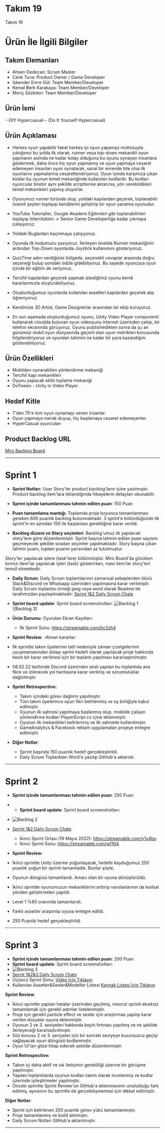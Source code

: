 # **Takım 19**

Takım 19

# Ürün İle İlgili Bilgiler

## Takım Elemanları

- Ahsen Dedecan: Scrum Master
- Cenk Tuna: Product Owner / Game Developer
- İskender Emre Gül: Team Member/Developer
- Kemal Berk Karakaya: Team Member/Developer
- Meriç Sözbilen: Team Member/Developer

## Ürün İsmi

--DIY Hypercasual--
(Do It Yourself Hypercasual)

## Ürün Açıklaması
- Herkes oyun yapabilir fakat herkes iyi oyun yapamaz mottosuyla çıktığımız bu yolda ilk olarak, runner veya top-down mekanikli oyun yapmanın aslında ne kadar kolay olduğunu bu oyunu oynayan insanlara göstermek, daha önce hiç oyun yapmamış ve oyun yapmaya cesaret edemeyen insanları oyun oynatarak, sanal bir evrende bile olsa ilk oyunlarını yapmalarına cesaretlendiriyoruz. Oyun içinde karşımıza çıkan kodlar bu oyunun temel mekaniğinde kullanılan kodlardır. Bu kodları oyuncular birebir aynı şekilde scriptlerine aktarırsa, yön verebildikleri temel mekanikleri yapmış oluyorlar.

- Oyunumuz runner türünde olup, yoldaki kapılardan geçerek, toplanabilir önemli şeyleri toplayıp kendilerini geliştirip bir oyun yaratma oyunudur.
- YouTube Tutorialler, Google Akademi Eğitimleri gibi toplanabilirleri toplayıp Internlükten -> Senior Game Developerlığa kadar çıkmaya çalışıyoruz.
- Yoldaki Buglardan kaçınmaya çalışıyoruz.
- Oyunda ilk kodumuzu yazıyoruz. İlerleyen levelda Runner mekaniğinin ardından Top-Down oyunlarda Joystick kullanımını gösteriyoruz.
- QuizTime adını verdiğimiz bölgede, seçenekli cevaplar arasında doğru seçeneği bulup sondaki ödüle gidebiliyoruz. Bu sayede oyuncuya oyun içinde bir eğitim de veriyoruz.
- Tercihli kapılardan geçerek yapmak istediğimiz oyunu kendi kararlarımızla oluşturabiliyoruz.
- Oluşturduğumuz oyunlarda kullanılan assetleri kapılardan geçerek alıp öğreniyoruz.
- Kendimize 3D Artist, Game Designerlar arasından bir ekip kuruyoruz.
- En son aşamada oluşturduğumuz oyunu, Unity Video Player componenti kullanarak cloudda bulunan oyun videosunu internet üzerinden çekip, bir telefon ekranında görüyoruz. Oyunu publishledikten sonra da şu an günümüz mobil oyun dünyasında geçerli olan oyun metrikleri konusunda bilgilendiriyoruz ve oyundan tahmini ne kadar bir para kazandığını gösterebiliyoruz.


## Ürün Özellikleri

- Mobilden oynanabilen yönlendirme mekaniği
- Tercihli kapı mekanikleri
- Oyunu yapacak ekibi toplama mekaniği
- DoTween - Unity in Video Player.

## Hedef Kitle

- 7'den 70'e tüm oyun oynamayı seven insanlar.
- Oyun yapmaya merak duyup, hiç başlamaya cesaret edemeyenler.
- HyperCasual oyuncuları

## Product Backlog URL

[Miro Backlog Board](https://miro.com/app/board/uXjVO2yJuP4=/)

---

# Sprint 1

- **Sprint Notları**: User Story'ler product backlog'ların içine yazılmıştır. Product backlog item'lara tıklandığında hikayelerin detayları okunabilir.

- **Sprint içinde tamamlanması tahmin edilen puan**: 150 Puan

- **Puan tamamlama mantığı**: Toplamda proje boyunca tamamlanması gereken 600 puanlık backlog bulunmaktadır. 3 sprint'e bölündüğünde ilk sprint'in en azından 150 ile başlaması gerektiğine karar verildi.

- **Backlog düzeni ve Story seçimleri**: Backlog'umuz ilk yapılacak story'lere göre düzenlenmiştir. Sprint başına tahmin edilen puan sayısını geçmeyecek şekilde sıradan seçimler yapılmaktadır. Story başına çıkan tahmin puanı, toplam puanın yarısından az tutulmuştur. 

Story'ler yapılacak işlere (task'lere) bölünmüştür. Miro Board'da gözüken kırmızı item'lar yapılacak işleri (task) gösterirken, mavi item'lar story'leri temsil etmektedir.

- **Daily Scrum**: Daily Scrum toplantılarının zamansal sebeplerden ötürü Slack&Discord ve Whatsapp üzerinden yapılmasına karar verilmiştir. Daily Scrum toplantısı örneği jpeg veya word olarak Readme'de tarafımızdan paylaşılmaktadır: [Sprint 1&2 Daily Scrum Chats](https://github.com/lasgow/19/blob/main/daily-scrums-documents/Takim19-DailyScrumMeetingNotesSprint1.docx?raw=true)

- **Sprint board update**: Sprint board screenshotları: 
![Backlog 1](https://github.com/lasgow/19/blob/main/urun-gorselleri/miro-table-1st.png)  
![Backlog 3]

- **Ürün Durumu**: Oyundan Ekran Kayıtları:
  - İlk Sprint Sonu: https://streamable.com/bc2zh4

- **Sprint Review**: 
-Alınan kararlar: 
- İlk sprintte takım üyelerinin tatil nedeniyle zaman çizelgelerinin uyuşmamasından dolayı sprint hedefi olarak yapılacak proje hakkında kesin bir karar verilmesi için bir toplantı yapılması kararlaştırılmıştır.
- 06.02.22 tarihinde Discord üzerinden sesli yapılan bu toplantıda ana fikre ve izlenecek yol haritasına karar verilmiş ve sorumluluklar dağıtılmıştır
- **Sprint Retrospective:**
  - Takım içindeki görev dağılımı yapılmıştır.
  - Tüm takım üyelerince oyun fikri belirlenmiş ve oy birliğiyle kabul edilmiştir.
  - Oyunun ilk sahnesi yapılmaya başlanmış olup, mobilde çalışan yönlendirme kodları PlayerScript.cs içine eklenmiştir.
  - Oyunun ilk mekanikleri belirlenmiş ve ilk sahnede kullanılmıştır.
  - GameAnalytics & Facebook reklam uygulamaları projeye entegre edilmiştir.

- **Diğer Notlar**:
  - Sprint başında 150 puanlık hedef gerçekleştirildi.
  - Daily Scrum Toplantıları Word'e yazılıp GitHub'a aktarıldı.
---

# Sprint 2
- **Sprint içinde tamamlanması tahmin edilen puan**: 250 Puan
- - **Sprint board update**: Sprint board screenshotları: 
- ![Backlog 2](https://github.com/lasgow/19/blob/main/urun-gorselleri/miro-table-2nd.png)
- [Sprint 1&2 Daily Scrum Chats](https://github.com/lasgow/19/blob/main/daily-scrums-documents/Takim19-DailyScrumMeetingNotes.docx?raw=true)

  - İkinci Sprint Ortası (19 Mayıs 2022): https://streamable.com/y1v4bo
  - İkinci Sprint Sonu: https://streamable.com/wf1tt4

- **Sprint Review**: 
- İkinci sprintte Unity üzerine yoğunlaşarak, hedefe koyduğumuz 250 puanlık yoğun bir sprinti tamamladık. Bunlar şöyle;
- Oyunun döngüsü tamamlandı. Amacı olan bir oyuna dönüştürüldü.
- İkinci sprintte oyunumuzun mekaniklerini arttırıp varolanlarının da kodsal yönden geliştirmeleri yapıldı.
- Level 1 %80 oranında tamamlandı.
- Farklı assetler araştırılıp oyuna entegre edildi.
- 250 Puanlık hedef gerçekleştirildi.
---

# Sprint 3
- **Sprint içinde tamamlanması tahmin edilen puan**: 200 Puan
- **Sprint board update**: Sprint board screenshotları: 
- ![Backlog 3](https://github.com/lasgow/19/blob/main/urun-gorselleri/miro-table-3rd.png)
- [Sprint 1&2&3 Daily Scrum Chats](https://github.com/lasgow/19/blob/main/daily-scrums-documents/Takim19-DailyScrumMeetingNotes.docx?raw=true)
- Üçüncü Sprint Sonu: [Video İçin Tıklayın](https://drive.google.com/file/d/1ENp4mepnbnZJ1o_5SK5BOTjahWTmZ-W9/view)
- Kullanılan Assetler&Sesler&Modeller Listesi [Kaynak Listesi İçin Tıklayın](https://github.com/lasgow/19/blob/main/urun-gorselleri/kullanilan-kaynaklar.txt)


 **Sprint Review**: 
- İkinci sprintte yapılan hatalar üzerinden geçilmiş, mevcut sprinti eksiksiz tamamlamak için gerekli adımlar listelenmiştir.
- Proje için gerekli particle effect ve sesler için araştırmas yapılıp karar verilen dosyalar oyuna eklenmiştir.
- Oyunun 2 ve 3. seviyeleri hakkında beyin fırtınası yapılmış ve ne şekilde ilerleyeceği kararlaştırılmıştır.
- Söz konusu 2 ve 3. seviyeler için bir sonraki seviyeye kusursuzca geçişi sağlayacak oyun döngüsü kodlanmıştır.
- Oyun UI'ları göze hitap edecek şekilde düzenlenmiştir.

 **Sprint Retrospective:**
- Takım içi daha aktif ve sık iletişimin gerekliliği üzerine bir görüşme yapılmıştır.
- Yapılan toplantılarda oyunun kodları takım olarak incelenmiş ve kodlar üzerinde iyileştirmeler yapılmıştır.
- Önceki sprintte Sprint Review'un GitHub'a eklenmesinin unutulduğu fark edilmiş, aynısının bu sprintte de gerçekleşmemesi için dikkat edilmiştir.

 **Diğer Notlar**:
- Sprint için belirlenen 200 puanlık görev yükü tamamlanmıştır.
- Proje tamamlanmış ve build alınmıştır.
- Daily Scrum Notları GitHub'a aktarılmıştır.
---
